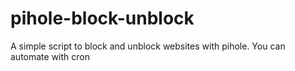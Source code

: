 # pihole-block-unblock
A simple script to block and unblock websites with pihole. You can automate with cron
